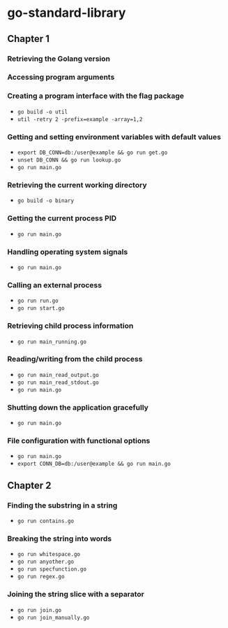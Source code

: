 # go-standard-library

## Chapter 1

### Retrieving the Golang version

### Accessing program arguments

### Creating a program interface with the flag package
  - `go build -o util`
  - `util -retry 2 -prefix=example -array=1,2`

### Getting and setting environment variables with default values
  - `export DB_CONN=db:/user@example && go run get.go`
  - `unset DB_CONN && go run lookup.go`
  - `go run main.go`

### Retrieving the current working directory
  - `go build -o binary`

### Getting the current process PID
  - `go run main.go`

### Handling operating system signals
  - `go run main.go`  

### Calling an external process
  - `go run run.go`
  - `go run start.go`

### Retrieving child process information
  - `go run main_running.go`

### Reading/writing from the child process
  - `go run main_read_output.go`
  - `go run main_read_stdout.go`
  - `go run main.go`

### Shutting down the application gracefully
  - `go run main.go`

### File configuration with functional options
  - `go run main.go`  
  - `export CONN_DB=db:/user@example && go run main.go`


## Chapter 2

### Finding the substring in a string
  - `go run contains.go`

### Breaking the string into words
  - `go run whitespace.go`
  - `go run anyother.go`
  - `go run specfunction.go`
  - `go run regex.go`

### Joining the string slice with a separator
  - `go run join.go`
  - `go run join_manually.go`  